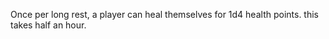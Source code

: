 Once per long rest, a player can heal themselves for 1d4 health points.
		this takes half an hour.
		